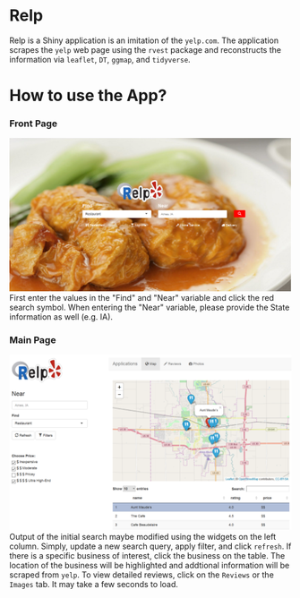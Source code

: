 # Relp

Relp is a Shiny application is an imitation of the `yelp.com`.
The application scrapes the `yelp` web page using the `rvest` package and reconstructs the information via `leaflet`, `DT`, `ggmap`, and `tidyverse`.

# How to use the App?
### Front Page
![Front Page](/Report/relp_front.PNG)
First enter the values in the "Find" and "Near" variable and click the red search symbol.
When entering the "Near" variable, please provide the State information as well (e.g. IA).

### Main Page
![Front Page](/Report/relp_main.PNG)
Output of the initial search maybe modified using the widgets on the left column.  Simply, update a new search query, apply filter, and click `refresh`. If there is a specific business of interest, click the business on the table.  The location of the business will be highlighted and addtional information will be scraped from `yelp`. To view detailed reviews, click on the `Reviews` or the `Images` tab. It may take a few seconds to load.
